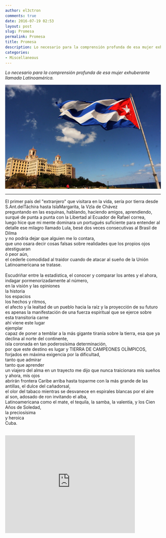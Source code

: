 ```yaml
---
author: el3ctron
comments: true
date: 2016-07-19 02:53
layout: post
slug: Promesa
permalink: Promesa
title: Promesa
description: Lo necesario para la comprensión profunda de esa mujer exhuberante llamada Latinoamérica.
categories:
- Miscellaneous
---
```


*Lo necesario para la comprensión profunda de esa mujer exhuberante llamada Latinoamérica.*

[![Promesa](/wp-content/uploads/por_tema/vitacoradevuelo/cuba.jpg)](/Promesa "Lo necesario para la comprensión profunda de Latinoamérica.... [CLICK PARA ENTRAR AL ARTÍCULO]")

<!-- more -->
---
El primer país  del "extranjero" que visitara en la vida, sería por tierra desde S.Ant.delTáchira hasta IslaMargarita, la Vzla de Chávez<br>
preguntando en las esquinas, hablando, haciendo amigos, aprendiendo, surqué de punta a punta con la Libertad al Ecuador de Rafael correa,<br>
luego hice que mi mente dominara un portugués suficiente para entender al detalle ese milagro llamado Lula, besé dos veces consecutivas al Brasil de Dilma<br>
y no podría dejar que alguien me lo contara,<br>
que uno osara decir cosas falsas sobre realidades que los propios ojos atestiguaran<br>
ó peor aún,<br>
el cederle comodidad al traidor cuando de atacar al sueño de la Unión Latinoamericana se tratase.<br>
<br>
Escudriñar entre la estadística, el conocer y comparar los antes y el ahora, indagar pormenorizadamente al número,<br>
en la visión y las opiniones<br>
la historia<br>
los espacios<br>
los hechos y ritmos,<br>
el afecto y la lealtad de un pueblo hacia la raíz y la proyección de su futuro<br>
es apenas la manifestación de una fuerza espiritual que se ejerce sobre esta transitoria carne<br>
ahí viene este lugar<br>
ejemplar<br>
capaz de poner a temblar a la más gigante tiranía sobre la tierra, esa que ya declina al norte del continente,<br>
isla coronada en tan poderosísima determinación,<br>
por que este destino es lugar y TIERRA DE CAMPEONES OLÍMPICOS, forjados en máxima exigencia por la dificultad,<br>
tanto que admirar<br>
tanto que aprender<br>
un viajero del alma en un trayecto me dijo que nunca traicionara mis sueños<br>
y ahora, mis ojos<br>
abrirán frontera Caribe arriba hasta toparme con la más grande de las antillas, el dulce del cañadorsal,<br>
el olor del tabaco mientras se desvanece en espirales blancas por el aire<br>
al son, adosado de ron invitando el alba,<br>
Latinoamericana como el mate, el tequila, la samba, la valentía, y los Cien Años de Soledad,<br>
la preciosísima<br>
y heroica<br>
Cuba.<br>
<br>
<iframe width="420" height="315" src="https://www.youtube.com/embed/tnFfKbxIHD0" frameborder="0" allowfullscreen></iframe><br>

<br><br><br>
